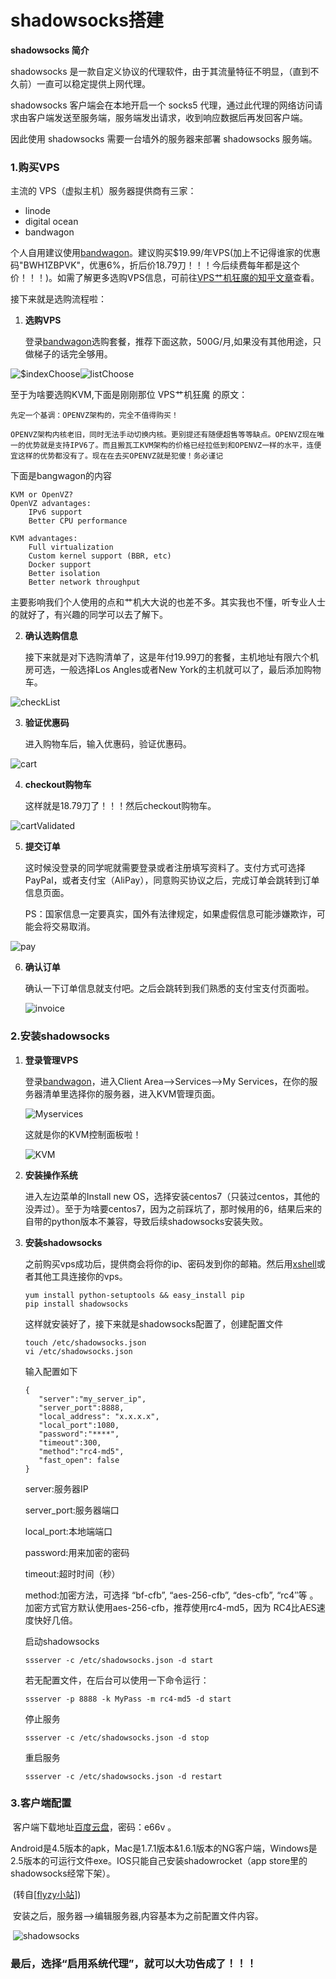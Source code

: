 # shadowsocks搭建

**shadowsocks 简介**

shadowsocks 是一款自定义协议的代理软件，由于其流量特征不明显，（直到不久前）一直可以稳定提供上网代理。

shadowsocks 客户端会在本地开启一个 socks5 代理，通过此代理的网络访问请求由客户端发送至服务端，服务端发出请求，收到响应数据后再发回客户端。

因此使用 shadowsocks 需要一台墙外的服务器来部署 shadowsocks 服务端。



### 1.购买VPS

主流的 VPS（虚拟主机）服务器提供商有三家：

- linode
- digital ocean
- bandwagon

个人自用建议使用[bandwagon](https://bwh1.net/ "bandwagon")。建议购买$19.99/年VPS(加上不记得谁家的优惠码"BWH1ZBPVK"，优惠6%，折后价18.79刀！！！今后续费每年都是这个价！！！)。如需了解更多选购VPS信息，可前往[VPS艹机狂魔的知乎文章](https://zhuanlan.zhihu.com/p/32811900)查看。

接下来就是选购流程啦：

1. **选购VPS**

   登录[bandwagon](https://bwh1.net/ "bandwagon")选购套餐，推荐下面这款，500G/月,如果没有其他用途，只做梯子的话完全够用。

![$indexChoose](https://dfs.ubtob.com/group1/M00/88/9B/CgpkyFr70k2ASW6BAABpNuZ70Uc165.png)![listChoose](https://dfs.ubtob.com/group1/M00/88/9B/CgpkyFr71RmAVz6eAADxJWczqIo936.png)

至于为啥要选购KVM,下面是刚刚那位 VPS艹机狂魔 的原文：

```
先定一个基调：OPENVZ架构的，完全不值得购买！

OPENVZ架构内核老旧，同时无法手动切换内核。更别提还有随便超售等等缺点。OPENVZ现在唯一的优势就是支持IPV6了。而且搬瓦工KVM架构的价格已经拉低到和OPENVZ一样的水平，连便宜这样的优势都没有了。现在在去买OPENVZ就是犯傻！务必谨记
```

下面是bangwagon的内容

```
KVM or OpenVZ?
OpenVZ advantages:
	IPv6 support
	Better CPU performance

KVM advantages:
	Full virtualization
	Custom kernel support (BBR, etc)
	Docker support
	Better isolation
	Better network throughput
```

主要影响我们个人使用的点和艹机大大说的也差不多。其实我也不懂，听专业人士的就好了，有兴趣的同学可以去了解下。

2. **确认选购信息**

   接下来就是对下选购清单了，这是年付19.99刀的套餐，主机地址有限六个机房可选，一般选择Los Angles或者New York的主机就可以了，最后添加购物车。

![checkList](https://dfs.ubtob.com/group1/M00/88/9B/CgpkyFr71z-AMNnnAADisgHVDMI574.png)

3. **验证优惠码**

   进入购物车后，输入优惠码，验证优惠码。

![cart](https://dfs.ubtob.com/group1/M00/88/9B/CgpkyFr72HaABEzdAACNUSmbcWg621.png)

4. **checkout购物车**

   这样就是18.79刀了！！！然后checkout购物车。

![cartValidated](https://dfs.ubtob.com/group1/M00/88/9B/CgpkyFr72WuAFDqeAACc8QcBW9s937.png)

5. **提交订单**

   这时候没登录的同学呢就需要登录或者注册填写资料了。支付方式可选择PayPal，或者支付宝（AliPay），同意购买协议之后，完成订单会跳转到订单信息页面。

   PS：国家信息一定要真实，国外有法律规定，如果虚假信息可能涉嫌欺诈，可能会将交易取消。

![pay](https://dfs.ubtob.com/group1/M00/88/9B/CgpkyFr72iuAJaiDAACxK-bJozs267.png)

6. **确认订单**

   确认一下订单信息就支付吧。之后会跳转到我们熟悉的支付宝支付页面啦。

   ![invoice](https://dfs.ubtob.com/group1/M00/88/9B/CgpkyFr721KAAtWCAACtiotYgDU823.png)

   

### 2.安装shadowsocks

1. **登录管理VPS**

   登录[bandwagon](https://bwh1.net/ "bandwagon")，进入Client Area——>Services——>My Services，在你的服务器清单里选择你的服务器，进入KVM管理页面。

   ![Myservices](https://dfs.ubtob.com/group1/M00/88/9B/CgpkyFr73jyAMl3WAAC9OOGmnGU283.png)

   这就是你的KVM控制面板啦！

   ![KVM](https://dfs.ubtob.com/group1/M00/88/9B/CgpkyFr77kGAHu1lAAES3vg57nc346.png)

2. **安装操作系统**

   进入左边菜单的Install new OS，选择安装centos7（只装过centos，其他的没弄过）。至于为啥要centos7，因为之前踩坑了，那时候用的6，结果后来的自带的python版本不兼容，导致后续shadowsocks安装失败。

3. **安装shadowsocks**

   之前购买vps成功后，提供商会将你的ip、密码发到你的邮箱。然后用[xshell](http://www.netsarang.com/download/down_form.html?code=622)或者其他工具连接你的vps。

   ```
   yum install python-setuptools && easy_install pip
   pip install shadowsocks 
   ```

   这样就安装好了，接下来就是shadowsocks配置了，创建配置文件

   ```
   touch /etc/shadowsocks.json
   vi /etc/shadowsocks.json 
   ```

   输入配置如下

   ```
   { 
      "server":"my_server_ip", 
      "server_port":8888, 
      "local_address": "x.x.x.x",
      "local_port":1080, 
      "password":"****",
      "timeout":300, 
      "method":"rc4-md5", 
      "fast_open": false 
   } 
   ```

   server:服务器IP

   server_port:服务器端口

   local_port:本地端端口

   password:用来加密的密码

   timeout:超时时间（秒）

   method:加密方法，可选择 “bf-cfb”, “aes-256-cfb”, “des-cfb”, “rc4″等 。加密方式官方默认使用aes-256-cfb，推荐使用rc4-md5，因为 RC4比AES速度快好几倍。 

   

   启动shadowsocks

   ``````
   ssserver -c /etc/shadowsocks.json -d start
   ``````

   若无配置文件，在后台可以使用一下命令运行：

   ```
   ssserver -p 8888 -k MyPass -m rc4-md5 -d start
   ```

   停止服务

   ```
   ssserver -c /etc/shadowsocks.json -d stop
   ```

   重启服务

   ```
   ssserver -c /etc/shadowsocks.json -d restart
   ```

   

### 3.客户端配置

​	客户端下载地址[百度云盘]([https://pan.baidu.com/s/1GgzKSzEmqctQ5MUvQ4RR1g](https://www.flyzy2005.com/go/go.php?url=https://pan.baidu.com/s/1GgzKSzEmqctQ5MUvQ4RR1g) )，密码：e66v 。

​	Android是4.5版本的apk，Mac是1.7.1版本&1.6.1版本的NG客户端，Windows是2.5版本的可运行文件exe。IOS只能自己安装shadowrocket（app store里的shadowsocks经常下架）。

​	(转自[[flyzy小站](https://www.flyzy2005.com/fan-qiang/shadowsocks/ss-clients-baidu-cloud-download/)])

​	安装之后，服务器——>编辑服务器,内容基本为之前配置文件内容。

​	![shadowsocks](https://dfs.ubtob.com/group1/M00/88/9B/CgpkyFr750OAG8O0AABX4BBJqrs958.png)



### 最后，选择“启用系统代理”，就可以大功告成了！！！